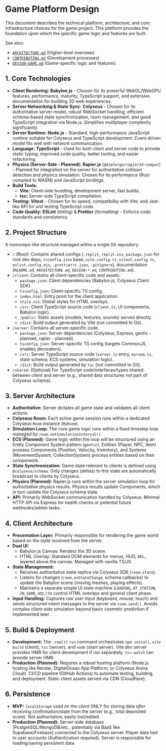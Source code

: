 # Game Platform Design

This document describes the technical platform, architecture, and core infrastructure choices for the game project. This platform provides the foundation upon which the specific game logic and features are built.

See also:

- [`ARCHITECTURE.md`](./ARCHITECTURE.md) (Higher-level overview)
- [`CONTRIBUTING.md`](./CONTRIBUTING.md) (Development processes)
- [`DESIGN-GAME.md`](./DESIGN-GAME.md) (Game-specific logic and features)

## 1. Core Technologies

- **Client Rendering:** **Babylon.js** - Chosen for its powerful WebGL/WebGPU features, performance, maturity, TypeScript support, and extensive documentation for building 3D web experiences.
- **Server Networking & State Sync:** **Colyseus** - Chosen for its authoritative server model, robust WebSocket handling, efficient schema-based state synchronization, room management, and good TypeScript integration via Node.js. Simplifies multiplayer complexity significantly.
- **Server Runtime:** **Node.js** - Standard, high-performance JavaScript runtime suitable for Colyseus and TypeScript development. Event-driven model fits well with network communication.
- **Language:** **TypeScript** - Used for both client and server code to provide static typing, improved code quality, better tooling, and easier refactoring.
- **Physics (Server-Side - Planned):** **Rapier.js** (`@dimforge/rapier3d-compat`) - Planned for integration on the server for authoritative collision detection and physics simulation. Chosen for its performance (Rust compiled to WASM) and JavaScript bindings.
- **Build Tools:**
  - **Vite:** Client-side bundling, development server, fast builds.
  - **tsc:** Server-side TypeScript compilation.
- **Testing:** **Vitest** - Chosen for its speed, compatibility with Vite, and Jest-like API for unit testing TypeScript code.
- **Code Quality:** **ESLint** (linting) & **Prettier** (formatting) - Enforce code standards and consistency.

## 2. Project Structure

A monorepo-like structure managed within a single Git repository:

- `/` (Root): Contains shared configs (`.replit`, `replit.nix`, `package.json` for root dev deps, `tsconfig.json` base, `vite.config.ts`, `vitest.config.ts`, `eslint.config.mjs`, `.prettierrc.json`, `.gitignore`), documentation (`README.md`, `ARCHITECTURE.md`, `DESIGN-*.md`, `CONTRIBUTING.md`).
- `/client`: Contains all client-specific code and assets.
  - `package.json`: Client dependencies (Babylon.js, Colyseus Client SDK).
  - `tsconfig.json`: Client-specific TS config.
  - `index.html`: Entry point for the client application.
  - `style.css`: Global styles for HTML overlays.
  - `/src`: Client TypeScript source code (`client.ts`, UI components, Babylon logic).
  - `/public`: Static assets (models, textures, sounds) served directly.
  - `/dist`: Build output generated by Vite (not committed to Git).
- `/server`: Contains all server-specific code.
  - `package.json`: Server dependencies (Colyseus, Express, geotic - planned, rapier - planned).
  - `tsconfig.json`: Server-specific TS config (targets CommonJS, enables decorators).
  - `/src`: Server TypeScript source code (`server.ts` entry, `myroom.ts`, state schema, ECS systems, simulation logic).
  - `/dist`: Build output generated by `tsc` (not committed to Git).
- `/shared`: (Optional) For TypeScript code/interfaces/types shared between client and server (e.g., shared data structures not part of Colyseus schema).

## 3. Server Architecture

- **Authoritative:** Server dictates all game state and validates all client actions.
- **Colyseus Room:** Each active game session runs within a dedicated Colyseus `Room` instance (`MyRoom`).
- **Simulation Loop:** The core game logic runs within a fixed timestep loop managed by `room.setSimulationInterval()`.
- **ECS (Planned):** Game logic within the loop will be structured using an Entity Component System pattern (`geotic`). Entities (Player, NPC, Item) possess Components (Position, Velocity, Inventory), and Systems (MovementSystem, CollectionSystem) process entities based on their components.
- **State Synchronization:** Game state relevant to clients is defined using `@colyseus/schema`. Only changes (deltas) to this state are automatically broadcast to clients by Colyseus.
- **Physics (Planned):** Rapier.js runs within the server simulation loop for authoritative physics results. Physics results update Components, which in turn update the Colyseus schema state.
- **API:** Primarily WebSocket communication handled by Colyseus. Minimal HTTP API via Express for health checks or potential future webhooks/admin tasks.

## 4. Client Architecture

- **Presentation Layer:** Primarily responsible for rendering the game world based on the state received from the server.
- **Dual UI:**
  - Babylon.js Canvas: Renders the 3D scene.
  - HTML Overlay: Standard DOM elements for menus, HUD, etc., layered above the canvas. Managed with vanilla TS/JS.
- **State Management:**
  - Receives authoritative state replica via Colyseus SDK (`room.state`).
  - Listens for changes (`room.onStateChange`, schema callbacks) to update the Babylon scene (moving meshes, playing effects).
  - Maintains a separate simple UI state machine (`LOADING`, `AT_STATION`, `IN_GAME`, etc.) to control HTML overlays and general client phase.
- **Input Handling:** Captures raw user input (keyboard, mouse, touch) and sends structured intent messages to the server via `room.send()`. Avoids complex client-side simulation beyond basic cosmetic prediction if implemented later.

## 5. Build & Deployment

- **Development:** The `.replit` `run` command orchestrates `npm install`, `vite build` (client), `tsc` (server), and `node` (start server). Vite dev server provides HMR for client development if run separately. `tsc-watch` can provide server HMR.
- **Production (Planned):** Requires a robust hosting platform (Node.js hosting like Render, DigitalOcean App Platform, or Colyseus Arena Cloud). CI/CD pipeline (GitHub Actions) to automate testing, building, and deployment. Static client assets served via CDN (Cloudflare).

## 6. Persistence

- **MVP:** `localStorage` used _on the client_ ONLY for storing data _after_ receiving confirmation/state from the server (e.g., total deposited score). Not authoritative, easily lost/edited.
- **Production (Planned):** Server-side database (PostgreSQL/MongoDB/etc., potentially via BaaS like Supabase/Firebase) connected to the Colyseus server. Player data tied to user accounts (Authentication required). Server is responsible for loading/saving persistent data.
